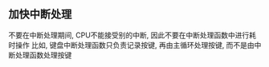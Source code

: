 ## 加快中断处理
不要在中断处理期间, CPU不能接受别的中断, 因此不要在中断处理函数中进行耗时操作
比如, 键盘中断处理函数只负责记录按键, 再由主循环处理按键, 而不是由中断处理函数处理按键





